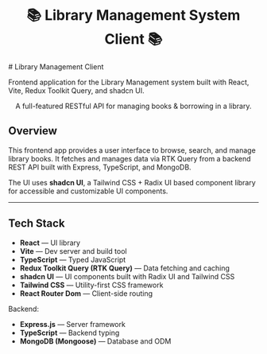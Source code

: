<h1 align="center">📚 Library Management System Client 📚</h1>
# Library Management Client

Frontend application for the Library Management system built with React, Vite, Redux Toolkit Query, and shadcn UI.

<p align="center">
  A full-featured RESTful API for managing books & borrowing in a library.
</p>

## Overview

This frontend app provides a user interface to browse, search, and manage library books. It fetches and manages data via RTK Query from a backend REST API built with Express, TypeScript, and MongoDB.

The UI uses **shadcn UI**, a Tailwind CSS + Radix UI based component library for accessible and customizable UI components.

---

## Tech Stack

- **React** — UI library
- **Vite** — Dev server and build tool
- **TypeScript** — Typed JavaScript
- **Redux Toolkit Query (RTK Query)** — Data fetching and caching
- **shadcn UI** — UI components built with Radix UI and Tailwind CSS
- **Tailwind CSS** — Utility-first CSS framework
- **React Router Dom** — Client-side routing

Backend:

- **Express.js** — Server framework
- **TypeScript** — Backend typing
- **MongoDB (Mongoose)** — Database and ODM

